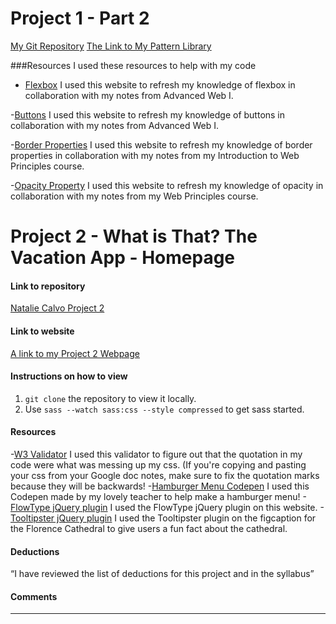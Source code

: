 # Project 1 - Part 2

[My Git Repository](https://github.com/nataliecalvo/project-1_part-2_calvo-natalie)
[The Link to My Pattern Library](http://nataliecalvo.com/project-1_part-2_calvo-natalie/elements.html)

###Resources
I used these resources to help with my code
- [Flexbox](https://www.w3schools.com/css/css3_flexbox.asp)
I used this website to refresh my knowledge of flexbox in collaboration with my notes from Advanced Web I.

-[Buttons](https://www.w3schools.com/Css/css3_buttons.asp)
I used this website to refresh my knowledge of buttons in collaboration with my notes from Advanced Web I.

-[Border Properties](https://www.w3schools.com/css/css_border.asp)
I used this website to refresh my knowledge of border properties in collaboration with my notes from my Introduction to Web Principles course.

-[Opacity Property](https://www.w3schools.com/CSSref/css3_pr_opacity.asp)
I used this website to refresh my knowledge of opacity in collaboration with my notes from my Web Principles course.

# Project 2 - What is That? The Vacation App - Homepage

#### Link to repository
[Natalie Calvo Project 2](https://github.com/nataliecalvo/project-2_calvo-natalie)

#### Link to website
[A link to my Project 2 Webpage](http://nataliecalvo.com/project-2_calvo-natalie)

#### Instructions on how to view
1. `git clone` the repository to view it locally.
2. Use `sass --watch sass:css --style compressed` to get sass started.

#### Resources
-[W3 Validator](https://validator.w3.org/)
I used this validator to figure out that the quotation in my code were what was messing up my css. (If you're copying and pasting your css from your Google doc notes, make sure to fix the quotation marks because they will be backwards!
-[Hamburger Menu Codepen](https://codepen.io/createlyn/pen/xJYmZx)
I used this Codepen made by my lovely teacher to help make a hamburger menu!
-[FlowType jQuery plugin](http://simplefocus.com/flowtype/) I used the FlowType jQuery plugin on this website.
-[Tooltipster jQuery plugin](http://iamceege.github.io/tooltipster/)
I used the Tooltipster plugin on the figcaption for the Florence Cathedral to give users a fun fact about the cathedral.

#### Deductions
“I have reviewed the list of deductions for this
project and in the syllabus”

#### Comments

---
